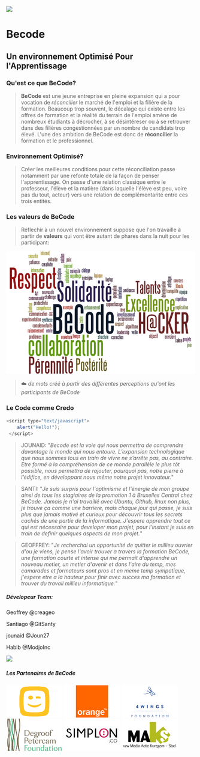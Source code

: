![](https://scontent-bru2-1.xx.fbcdn.net/v/t31.0-8/15799934_390909794590892_3413810054793240841_o.png?oh=b1b525ad13618fe8ac36d4d1689a5c27&oe=59907477)

# Becode
<!-- # Becode -->
## Un environnement Optimisé Pour l'Apprentissage
### Qu'est ce que BeCode?

> **BeCode** est une jeune entreprise en pleine expansion qui a pour vocation de *réconcilier* le marché de l'emploi et la filière de la formation.
Beaucoup trop souvent, le décalage qui existe entre les offres de formation et la réalité du terrain de l'emploi amène de nombreux étudiants à décrocher, à se désintéreser ou à se retrouver dans des filières congestionnées par un nombre de candidats trop élevé.
L'une des ambition de BeCode est donc de **réconcilier** la formation et le professionnel.

### Environnement Optimisé?
> Créer les meilleures conditions pour cette réconciliation passe notamment par une refonte totale de la façon de penser l'apprentissage. 
On passe d'une relation classique entre le professeur, l'élève et la matière (dans laquelle l'élève est peu, voire pas du tout, acteur) vers une relation de complémentarité entre ces trois entités.

### Les valeurs de BeCode
> Réflechir à un nouvel environnement suppose que l'on travaille à partir de **valeurs** qui vont être autant de phares dans la nuit pour les participant:

![Les Valeurs de BeCode](https://github.com/ModjoInc/BeCode/blob/master/wordle2.png)
> :cloud: *de mots créé à partir des différentes perceptions qu'ont les participants de BeCode*

### Le Code comme Credo
```javascript
<script type="text/javascript">
    alert("Hello!");
 </script> 
```

> JOUNAID: "*Becode est la voie qui nous permettra de comprendre davantage le monde qui nous entoure. L’expansion technologique que nous sommes tous en train de vivre ne s’arrête pas, au contraire. Etre formé à la compréhension de ce monde parallèle le plus tôt possible, nous permettra de rajouter, pourquoi pas, notre pierre à l’édifice, en développant nous même notre projet innovateur.*"

> SANTI: "*Je suis surpris pour l'optimisme et l'énergie de mon groupe ainsi de tous les stagiaires de la promotion 1 à Bruxelles Central
chez BeCode. Jamais je n'ai travaillé avec Ubuntu, Github, linux non plus, je trouve ça comme une barriere, mais chaque jour qui passe, je suis plus que jamais motivé et curieux pour découvrir tous les secrets cachés de une partie de la informatique.
J'espere apprendre tout ce qui est nécessaire pour developer mon projet, pour l'instant je suis en train de definir quelques
aspects de mon projet.*"

> GEOFFREY: "*Je recherchai un opportunité de quitter le millieu ouvrier d'ou je viens, je pense l'avoir trouver a travers la formation BeCode, une formation courte et intense qui me permait d'apprendre un nouveau metier, un metier d'avenir et dans l'aire du temp, mes camarades et formateurs sont pros et en meme temp sympatique, j'espere etre a la hauteur pour finir avec succes ma formation et trouver du travail millieu informatique.*"

##### Dévelopeur Team:
Geoffrey @creageo

Santiago @GitSanty

jounaid @Joun27

Habib @ModjoInc

![](https://scontent-bru2-1.xx.fbcdn.net/v/t31.0-8/15585290_386540095027862_462813526754655820_o.png?oh=8bfd8c8c4ba16934491fa27f2c76fffd&oe=5956577E)

##### Les Partenaires de BeCode 

![Telenet](https://github.com/ModjoInc/BeCode/blob/master/telenet.png)
![Orange](https://github.com/ModjoInc/BeCode/blob/master/orange.png)
![4wings](https://github.com/ModjoInc/BeCode/blob/master/4wings.png)
![Degroof](https://github.com/ModjoInc/BeCode/blob/master/degroof.png)
![Simplon](https://github.com/ModjoInc/BeCode/blob/master/simplon.png)
![Maks](https://github.com/ModjoInc/BeCode/blob/master/maks.png)

